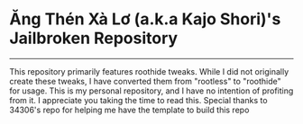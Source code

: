 # Ăng Thén Xà Lơ (a.k.a Kajo Shori)'s Jailbroken Repository
____
This repository primarily features roothide tweaks. While I did not originally create these tweaks, I have converted them from "rootless" to "roothide" for usage. This is my personal repository, and I have no intention of profiting from it. I appreciate you taking the time to read this. Special thanks to 34306's repo for helping me have the template to build this repo
